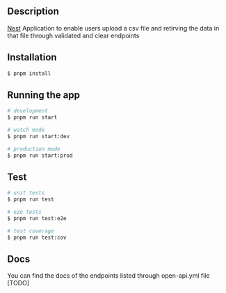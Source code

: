 ## Description

[Nest](https://github.com/nestjs/nest) Application to enable users upload a csv file and retirving the data in that file through validated and clear endpoints

## Installation

```bash
$ pnpm install
```

## Running the app

```bash
# development
$ pnpm run start

# watch mode
$ pnpm run start:dev

# production mode
$ pnpm run start:prod
```

## Test

```bash
# unit tests
$ pnpm run test

# e2e tests
$ pnpm run test:e2e

# test coverage
$ pnpm run test:cov
```

## Docs
 You can find the docs of the endpoints listed through open-api.yml file [TODO]